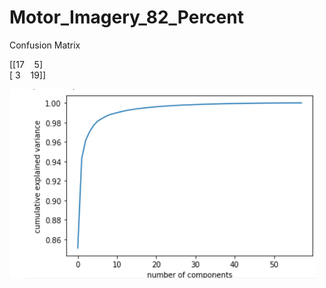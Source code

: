# Motor_Imagery_82_Percent

Confusion Matrix

[[17  &nbsp;&nbsp;   5] <br />
 [ 3  &nbsp;&nbsp;   19]]

![Screenshot](pca_variance_graph.png)
